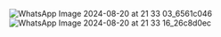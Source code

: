 ![WhatsApp Image 2024-08-20 at 21 33 03_6561c046](https://github.com/user-attachments/assets/c38b7c16-0bbc-400a-a2a7-e7c40c177778)
![WhatsApp Image 2024-08-20 at 21 33 16_26c8d0ec](https://github.com/user-attachments/assets/8ccd6977-5c69-48d9-9971-0a25b5f7438e)
